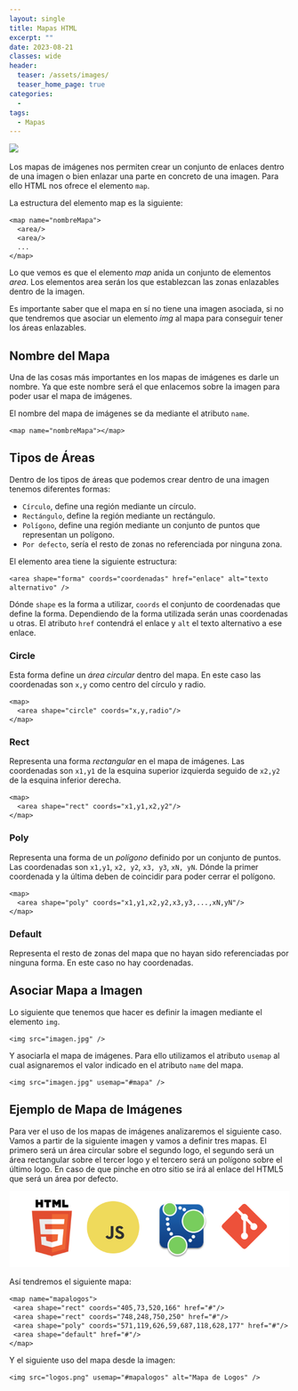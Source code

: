 ```yaml
---
layout: single
title: Mapas HTML
excerpt: ""
date: 2023-08-21
classes: wide
header:
  teaser: /assets/images/
  teaser_home_page: true
categories:
  - 
tags:
  - Mapas
---
```


![](/assets/images/)

Los mapas de imágenes nos permiten crear un conjunto de enlaces dentro de una imagen o bien enlazar una parte en concreto de una imagen. Para ello HTML nos ofrece el elemento `map`.

La estructura del elemento map es la siguiente:

```
<map name="nombreMapa">
  <area/>
  <area/>
  ...
</map>
```

Lo que vemos es que el elemento *map* anida un conjunto de elementos *area*. Los elementos area serán los que establezcan las zonas enlazables dentro de la imagen.

Es importante saber que el mapa en sí no tiene una imagen asociada, si no que tendremos que asociar un elemento *img* al mapa para conseguir tener los áreas enlazables.

## Nombre del Mapa

Una de las cosas más importantes en los mapas de imágenes es darle un nombre. Ya que este nombre será el que enlacemos sobre la imagen para poder usar el mapa de imágenes.

El nombre del mapa de imágenes se da mediante el atributo `name`.

```
<map name="nombreMapa"></map>
```

## Tipos de Áreas

Dentro de los tipos de áreas que podemos crear dentro de una imagen tenemos diferentes formas:

* `Círculo`, define una región mediante un círculo.
* `Rectángulo`, define la región mediante un rectángulo.
* `Polígono`, define una región mediante un conjunto de puntos que representan un polígono.
* `Por defecto`, sería el resto de zonas no referenciada por ninguna zona.

El elemento area tiene la siguiente estructura:

```
<area shape="forma" coords="coordenadas" href="enlace" alt="texto alternativo" />
```

Dónde `shape` es la forma a utilizar, `coords` el conjunto de coordenadas que define la forma. Dependiendo de la forma utilizada serán unas coordenadas u otras. El atributo `href` contendrá el enlace y `alt` el texto alternativo a ese enlace.

### Circle

Esta forma define un *área circular* dentro del mapa. En este caso las coordenadas son `x,y` como centro del círculo y radio.

```
<map>
  <area shape="circle" coords="x,y,radio"/>
</map>
```

### Rect

Representa una forma *rectangular* en el mapa de imágenes. Las coordenadas son `x1,y1` de la esquina superior izquierda seguido de `x2,y2` de la esquina inferior derecha.

```
<map>
  <area shape="rect" coords="x1,y1,x2,y2"/>
</map>
```

### Poly

Representa una forma de un *polígono* definido por un conjunto de puntos. Las coordenadas son `x1,y1`, `x2, y2`, `x3, y3`, `xN, yN`. Dónde la primer coordenada y la última deben de coincidir para poder cerrar el polígono.

```
<map>
  <area shape="poly" coords="x1,y1,x2,y2,x3,y3,...,xN,yN"/>
</map>
```

### Default

Representa el resto de zonas del mapa que no hayan sido referenciadas por ninguna forma. En este caso no hay coordenadas.

## Asociar Mapa a Imagen

Lo siguiente que tenemos que hacer es definir la imagen mediante el elemento `img`.

```
<img src="imagen.jpg" />
```

Y asociarla el mapa de imágenes. Para ello utilizamos el atributo `usemap` al cual asignaremos el valor indicado en el atributo `name` del mapa.

```
<img src="imagen.jpg" usemap="#mapa" />
```

## Ejemplo de Mapa de Imágenes

Para ver el uso de los mapas de imágenes analizaremos el siguiente caso. Vamos a partir de la siguiente imagen y vamos a definir tres mapas. El primero será un área circular sobre el segundo logo, el segundo será un área rectangular sobre el tercer logo y el tercero será un polígono sobre el último logo. En caso de que pinche en otro sitio se irá al enlace del HTML5 que será un área por defecto.

<center>
    <img src='./../assets/images/Mapas/mapas.png'>
</center>

Así tendremos el siguiente mapa:

```
<map name="mapalogos">
 <area shape="rect" coords="405,73,520,166" href="#"/>
 <area shape="rect" coords="748,248,750,250" href="#"/>
 <area shape="poly" coords="571,119,626,59,687,118,628,177" href="#"/>
 <area shape="default" href="#"/>
</map>
```

Y el siguiente uso del mapa desde la imagen:

```
<img src="logos.png" usemap="#mapalogos" alt="Mapa de Logos" />
```
